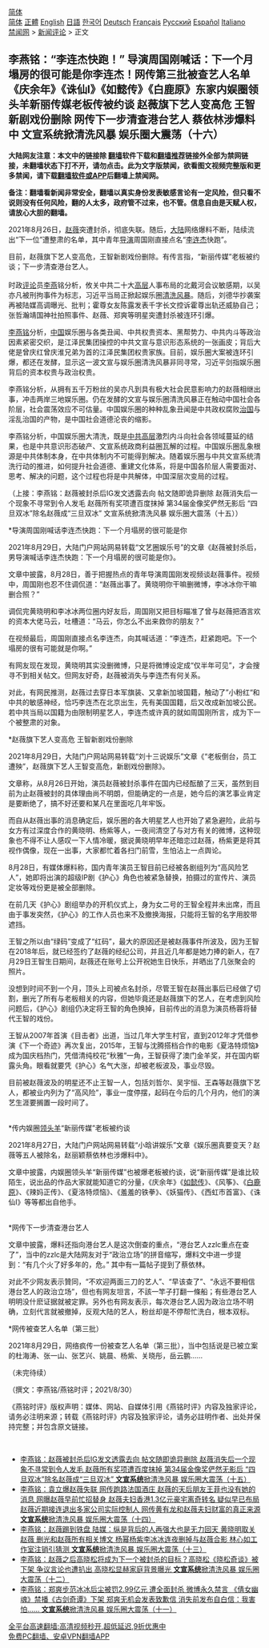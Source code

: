  <!-- 面包屑导航 --> <div class="breadcrumb"><!-- GTranslate: https://gtranslate.io/ -->  <div class="switcher notranslate">  <div class="selected">  <a href="#" onclick="return false;"> 简体</a>  </div>  <div class="option">  <a href="https://www.bannedbook.org" onclick="doGTranslate('zh-CN|zh-CN');jQuery('div.switcher div.selected a').html(jQuery(this).html());return false;" title="简体中文" class="nturl selected"> 简体</a>  <a href="https://www.bannedbook.org/zh-tw/" onclick="doGTranslate('zh-CN|zh-TW');jQuery('div.switcher div.selected a').html(jQuery(this).html());return false;" title="繁體中文" class="nturl"> 正體</a>  <a href="https://www.bannedbook.org/en/" onclick="doGTranslate('zh-CN|en');jQuery('div.switcher div.selected a').html(jQuery(this).html());return false;" title="English" class="nturl"> English</a>  <a href="https://www.bannedbook.org/ja/" onclick="doGTranslate('zh-CN|ja');jQuery('div.switcher div.selected a').html(jQuery(this).html());return false;" title="日本語" class="nturl"> 日語</a>  <a href="https://www.bannedbook.org/ko/" onclick="doGTranslate('zh-CN|ko');jQuery('div.switcher div.selected a').html(jQuery(this).html());return false;" title="한국어" class="nturl"> 한국어</a>  <a href="https://www.bannedbook.org/de/" onclick="doGTranslate('zh-CN|de');jQuery('div.switcher div.selected a').html(jQuery(this).html());return false;" title="Deutsch" class="nturl"> Deutsch</a>  <a href="https://www.bannedbook.org/fr/" onclick="doGTranslate('zh-CN|fr');jQuery('div.switcher div.selected a').html(jQuery(this).html());return false;" title="Français" class="nturl"> Français</a>  <a href="https://www.bannedbook.org/ru/" onclick="doGTranslate('zh-CN|ru');jQuery('div.switcher div.selected a').html(jQuery(this).html());return false;" title="Русский" class="nturl"> Русский</a>  <a href="https://www.bannedbook.org/es/" onclick="doGTranslate('zh-CN|es');jQuery('div.switcher div.selected a').html(jQuery(this).html());return false;" title="Español" class="nturl"> Español</a>  <a href="https://www.bannedbook.org/it/" onclick="doGTranslate('zh-CN|it');jQuery('div.switcher div.selected a').html(jQuery(this).html());return false;" title="Italiano" class="nturl"> Italiano</a>  </div>  </div>      <div class='breadcrumb-sub'><!-- Breadcrumb NavXT 6.3.0 --> <a href="https://www.bannedbook.org/" class="home">禁闻网</a> &gt; <a href="https://www.bannedbook.org/bnews/comments/" class="category">新闻评论</a> &gt; 正文</div></div><h2>李燕铭：“李连杰快跑！” 导演周国刚喊话：下一个月塌房的很可能是你李连杰！网传第三批被查艺人名单 《庆余年》《诛仙I》《如懿传》《白鹿原》东家内娱圈领头羊新丽传媒老板传被约谈 赵薇旗下艺人变高危 王智新剧戏份删除 网传下一步清查港台艺人 蔡依林涉爆料中 文宣系统掀清洗风暴 娱乐圈大震荡（十六）</h2> <p class="notice"><b>大陆网友注意：本文中的链接除 <a href="https://github.com/bannedbook/fanqiang" >翻墙</a>软件下载和<a href="https://github.com/killgcd/justmysocks/blob/master/README.md">翻墙推荐</a>链接外全部为禁网链接，未翻墙状态下打不开，请勿点击。此为文字版禁闻，欲看图文视频完整版和更多禁闻，请下载<a href="https://github.com/bannedbook/fanqiang">翻墙软件或APP</a>后翻墙上禁闻网。</p><p>备注：翻墙看新闻非常安全，翻墙以真实身份发表敏感言论有一定风险，但只看不说则没有任何风险，翻的人太多，政府管不过来，也不管。信息自由是天赋人权，请放心大胆的翻墙。</b></p>  <div class="entry">  <p></p> <p>2021年8月26日&#65292;<a href="https://www.bannedbook.org/bnews/tag/%e8%b5%b5%e8%96%87/" class="st_tag internal_tag" rel="tag" title="标签 赵薇 下的日志">赵薇</a>突遭封杀&#65292;彻底失联&#12290;随后&#65292;<span class='wp_keywordlink_affiliate'><a href="https://www.bannedbook.org/" title="大陆" target="_blank">大陆</a></span>网络爆料不断&#65292;陆续流出&#8220;下一位&#8221;遭整肃的名单&#65292;其中青年<a href="https://www.bannedbook.org/bnews/tag/%e5%af%bc%e6%bc%94/" class="st_tag internal_tag" rel="tag" title="标签 导演 下的日志">导演</a>周国刚直接点名&#8220;<a href="https://www.bannedbook.org/bnews/tag/%e6%9d%8e%e8%bf%9e%e6%9d%b0/" class="st_tag internal_tag" rel="tag" title="标签 李连杰 下的日志">李连杰</a>快跑&#8221;&#12290;</p> <p>   目前&#65292;赵薇旗下艺人变高危&#65292;王智新剧戏份删除&#12290;有传言指&#65292;&#8220;新丽传媒&#8221;老板被约谈&#65307;下一步清查港台艺人&#12290; <br />&nbsp;&nbsp; &nbsp;<br />时政<span class='wp_keywordlink_affiliate'><a href="https://www.bannedbook.org/bnews/comments/" title="新闻评论" target="_blank">评论</a></span>员<a href="https://www.bannedbook.org/bnews/tag/%e6%9d%8e%e7%87%95/" class="st_tag internal_tag" rel="tag" title="标签 李燕 下的日志">李燕</a>铭分析&#65292;攸关中共二十大<span class='wp_keywordlink_affiliate'><a href="https://www.bannedbook.org/bnews/ccpdope/" title="中共高层内幕" target="_blank">高层</a></span>人事布局的北戴河会议敏感期&#65292;以吴亦凡被刑拘事件为标志&#65292;习近平当局正掀起娱乐圈<a href="https://www.bannedbook.org/bnews/tag/%E6%B8%85%E6%B4%97/" class="st_tag internal_tag" rel="tag" title="标签 清洗 下的日志">清洗</a><a href="https://www.bannedbook.org/bnews/tag/%E9%A3%8E%E6%9A%B4/" class="st_tag internal_tag" rel="tag" title="标签 风暴 下的日志">风暴</a>&#12290;随后&#65292;刘德华抄袭案再被陆媒高调曝光&#12289;批判&#65307;霍尊女友陈露发表千字长文控诉霍尊出轨还威胁自己&#65307;张哲瀚靖国神社拍照事件&#12289;赵薇&#12289;郑爽等明星突遭封杀被连环引爆&#12290;</p> <p><a href="https://www.bannedbook.org/bnews/tag/%e6%9d%8e%e7%87%95%e9%93%ad/" class="st_tag internal_tag" rel="tag" title="标签 李燕铭 下的日志">李燕铭</a>分析&#65292;<span class='wp_keywordlink_affiliate'><a href="https://www.bannedbook.org/" title="中国" target="_blank">中国</a></span>娱乐圈与各类丑闻&#12289;中共权贵资本&#12289;黑帮势力&#12289;中共内斗等政治因素紧密交织&#65292;是江泽民集团操控的中共文宣与意识形态系统的一张画皮&#65307;背后大佬是曾庆红曾庆淮兄弟为首的江泽民集团权贵家族&#12290;目前&#65292;娱乐圈大案被连环引爆&#65292;都还在发酵&#65292;显示这一波文宣与娱乐圈清洗风暴非同寻常&#65292;习近平剑指娱乐圈背后的资本权贵与政治权贵&#12290;</p> <p>   李燕铭分析&#65292;从拥有五千万粉丝的吴亦凡到具有极大社会民意影响力的赵薇相继出事&#65292;冲击两岸三地娱乐圈&#12290;仍在发酵的文宣与娱乐圈清洗风暴正在触动中国社会各阶层&#65292;社会震荡效应不可估量&#12290;中国娱乐圈的种种乱象丑闻是中共政权腐败<span class='wp_keywordlink'><a href="https://www.bannedbook.org/forum24/topic8925.html" title="《治国大道》" target="_blank">治国</a></span>与淫乱治国的产物&#65292;是中国社会道德沦丧的缩影&#12290;</p> <p>李燕铭分析&#65292;中国娱乐圈大清洗&#65292;既是<span class='wp_keywordlink_affiliate'><a href="https://www.bannedbook.org/bnews/ccpdope/" title="中共高层" target="_blank">中共高层</a></span>激烈内斗向社会各领域蔓延的结果&#65292;也是中共意识形态破产&#12289;文宣系统政商利益圈瓦解的过程&#12290;中国娱乐圈乱象根源是中共体制本身&#65292;在中共体制内不可能得到解决&#12290;随着娱乐圈与中共文宣系统清洗行动的推进&#65292;如何提升社会道德&#12289;重建文化体系&#65292;将是中国各阶层人需要面对&#12289;思考&#12289;解决的问题&#65292;这个过程也将是中共解体&#65292;中国深层次变局的过程&#12290; </p> <p>&#65288;上接&#65306;李燕铭&#65306;赵薇被封杀后IG发文透露去向 帖文随即诡异删除 赵薇消失后一个现象不寻常到令人发毛 赵薇所有奖项遭百度抹掉 第34届金像奖俨然无影后 &#8220;四旦双冰&#8221;除名赵薇成&#8220;三旦双冰&#8221; 文宣系统掀清洗风暴 娱乐圈大震荡&#65288;十五&#65289;&#65289;</p> <p>   *导演周国刚喊话李连杰快跑&#65306;下一个月塌房的很可能是你</p> <p>2021年8月29日&#65292;大陆门户网站网易转载&#8220;文艺圈娱乐号&#8221;的文章&#12298;赵薇被封杀后&#65292;男导演喊话李连杰快跑&#65306;下一个月塌房的很可能是你&#12299;&#12290;</p> <p>文章中披露&#65292;8月28日&#65292;善于把握热点的青年导演周国刚发视频谈赵薇事件&#12290;视频中&#65292;周国刚也忍不住调侃道&#65306;&#8220;赵薇出事了&#12290;黄晓明你干嘛删微博&#65292;李冰冰你干嘛删合照&#65311;&#8221;</p> <p>调侃完黄晓明和李冰冰两位圈内好友后&#65292;周国刚又把目标瞄准了曾与赵薇把酒言欢的资本大佬马云&#65292;吐槽道&#65306;&#8220;马云&#65292;你怎么不出来救你的朋友&#65311;&#8221;</p> <p>在视频最后&#65292;周国刚直接点名李连杰&#65292;向其喊话道&#65306;&#8220;李连杰&#65292;赶紧跑吧&#12290;下一个塌房的很有可能就是你啊&#12290;&#8221;</p> <p>有网友现在发现&#65292;黄晓明其实没删微博&#65292;只是将微博设定成&#8220;仅半年可见&#8221;&#65292;才会搜寻不到相关帖文&#12290;但网友好奇&#65292;赵薇被消失与李连杰有何关系&#12290;</p> <p></p>  <p>对此&#65292;有网民推测&#65292;赵薇过去穿日本军旗装&#12289;又拿新加坡国籍&#65292;触动了&#8221;小粉红&#8220;和中共的敏感神经&#65292;恰巧李连杰在北京出生&#65292;先有美国国籍&#65292;后又改成新加坡公民&#12290;若中共当局以国籍为由限制明星艺人&#65292;李连杰或许真的就如周国刚所言&#65292;成为下一个被整肃的对象&#12290;</p> <p>   *赵薇旗下艺人变高危 王智新剧戏份删除</p> <p>2021年8月29日&#65292;大陆门户网站网易转载&#8220;刘十三说娱乐&#8221;文章&#12298;&#8220;老板倒台&#65292;员工遭殃&#8221;&#65292;赵薇旗下艺人王智变高危&#65292;新剧戏份删除&#12299;&#12290;</p> <p>文章称&#65292;从8月26日开始&#65292;演员赵薇被封杀事件在国内已经酝酿了三天&#65292;虽然到目前为止赵薇被封的具体理由尚不明朗&#65292;但能确定的一点是&#65292;她今后的演艺事业肯定是要断绝了&#65292;搞不好还要和某凡在里面吃几年牢饭&#12290;</p> <p>而自从赵薇出事的消息确定后&#65292;娱乐圈的各大明星艺人也开始了紧急避险&#65292;此前与女方有过深度合作的黄晓明&#12289;杨紫等人&#65292;一夜间清空了与对方有关的微博&#65292;这种现象也不得不让人感叹一下人情冷暖&#65292;据说黄晓明早年还暗恋过赵薇&#65292;杨紫更是将其视作偶像&#65292;现在一出事&#65292;大家都忙着各扫门前雪&#65292;生怕沾上一点舆论&#12290;</p> <p>8月28日&#65292;有媒体爆料称&#65292;国内青年演员王智目前已经被各剧组列为&#8220;高风险艺人&#8221;&#65292;她即将出演的超级IP剧&#12298;护心&#12299;角色也被紧急替换&#65292;拍摄过的宣传片&#12289;演员定妆等戏份更是被全部删除&#12290;</p> <p>在前几天&#12298;护心&#12299;剧组举办的开机仪式上&#65292;身为女二号的王智全程并未出席&#65292;而且由于事发突然&#65292;&#12298;护心&#12299;的工作人员也来不及撤换海报&#65292;只能将王智的名字用胶带遮挡&#12290;</p> <p>   王智之所以由&#8220;绿码&#8221;变成了&#8220;红码&#8221;&#65292;最大的原因还是被赵薇事件所波及&#65292;因为王智在2018年后&#65292;就已经签约了赵薇的经纪公司&#65292;并且近几年都是她力捧的新人&#65292;在7月29日王智生日期间&#65292;赵薇还在账号上公开祝她生日快乐&#65292;并晒出了几张聚会的照片&#12290;</p> <p>没想到时间不到一个月&#65292;顶头上司被点名封杀&#65292;尽管王智在赵薇出事后已经做了切割&#65292;删光了所有与老板相关的内容&#65292;但她毕竟还是赵薇旗下的艺人&#65292;在考虑到风险问题后&#65292;&#12298;护心&#12299;剧组仍决定将王智的角色换掉&#65292;目前传出的消息为演员杨蓉将替代王智的戏份&#12290;</p> <p>王智从2007年首演&#12298;目击者&#12299;出道&#65292;当过几年大学生村官&#65292;直到2012年才凭借参演&#12298;下一个奇迹&#12299;再次复出&#65292;2015年&#65292;王智与沈腾搭档合作的电影&#12298;夏洛特烦恼&#12299;成为国庆档热门&#65292;凭借清纯校花&#8220;秋雅&#8221;一角&#65292;王智获得了澳门金羊奖&#65292;并在国内崭露头角&#12290;眼看就要凭&#12298;护心&#12299;名气大涨&#65292;却被老板波及&#65292;事业尽毁&#12290;</p> <p>目前被赵薇波及的明星还不止王智一人&#65292;包括刘哲尔&#12289;吴宇恒&#12289;王森等赵薇旗下艺人&#65292;都被业内列为了&#8220;高风险&#8221;&#65292;事业一度停摆&#65292;起码在今后的几个月内&#65292;他们的演艺生涯要搁置一段时间了&#12290;<br />&nbsp;</p> <p>   *传内娱圈<a href="https://www.bannedbook.org/bnews/tag/%E9%A2%86%E5%A4%B4%E7%BE%8A/" class="st_tag internal_tag" rel="tag" title="标签 领头羊 下的日志">领头羊</a>&#8220;新丽传媒&#8221;老板被约谈 </p> <p>2021年8月27日&#65292;大陆门户网站网易转载&#8220;小晗讲娱乐&#8221;文章&#12298;娱乐圈真要变天&#65311;赵薇等五人被除名&#65292;赵丽颖蔡依林也涉爆料中&#12299;&#12290;</p> <p></p>  <p>文章中披露&#65292;内娱圈领头羊&#8220;新丽传媒&#8221;也被爆老板被约谈&#65292;说&#8220;新丽传媒&#8221;是谁比较陌生&#65292;说出品的作品大家就能知道它的分量&#65292;&#12298;庆余年&#12299;&#12298;<a href="https://www.bannedbook.org/bnews/tag/%E5%A6%82%E6%87%BF%E4%BC%A0/" class="st_tag internal_tag" rel="tag" title="标签 如懿传 下的日志">如懿传</a>&#12299;&#12289;&#12298;风筝&#12299;&#12289;&#12298;<a href="https://www.bannedbook.org/bnews/tag/%E7%99%BD%E9%B9%BF%E5%8E%9F/" class="st_tag internal_tag" rel="tag" title="标签 白鹿原 下的日志">白鹿原</a>&#12299;&#12289;&#12298;辣妈正传&#12299;&#12289;&#12298;夏洛特烦恼&#12299;&#12289;&#12298;羞羞的铁拳&#12299;&#12289;&#12298;妖猫传&#12299;&#12289;&#12298;西虹市首富&#12299;&#12289;&#12298;诛仙I&#12299;等等都出自他手&#12290; <br />&nbsp;</p> <p>   *网传下一步清查港台艺人</p> <p>文章中披露&#65292;爆料还指向港台艺人是这次倒查的重点&#65292;&#8220;港台艺人zzlc重点在查了&#8221;&#65292;当中的zzlc是大陆网友对于&#8220;政治立场&#8221;的拼音缩写&#65292;爆料文中进一步提到&#65306;&#8220;有几个火了好多年的&#65292;危&#12290;&#8221; 其中有一篇帖子提到了蔡依林&#12290;&nbsp;</p> <p></p> <p>对此不少网友表示贊同&#65292;&#8220;不欢迎两面三刀的艺人&#8221;&#12289;&#8220;早该查了&#8221;&#12289;&#8220;永远不要相信港台艺人的政治立场&#8221;&#65292;但也有网友坦言&#65292;不該一竿子打翻一條船&#65307;有些港台艺人明明没什麽证据就被定罪&#12290;另外也有网友表示&#65292;每次港台艺人因为政治立场不明确&#65292;立刻代言就被撤掉&#65292;反观大陆的艺人&#65292;粉丝却是不停帮忙洗白&#65292;根本双标&#12290;</p> <p>   *网传被查艺人名单&#65288;第三批&#65289;</p> <p>2021年8月29日&#65292;网络疯传一份被查艺人名单&#65288;第三批&#65289;&#65292;当中包括说是已被立案的杜海涛&#12289;张一山&#12289;张艺兴&#12289;姚晨&#12289;杨紫&#12289;关晓彤&#65292;岳云鹏&#8230;&#8230;</p> <p></p> <p>&#65288;未完待续&#65289;</p> <p>&#65288;撰文&#65306;李燕铭/燕铭时评&#65307;2021/8/30&#65289;</p> <p>&#12298;燕铭时评&#12299;版权声明&#65306;媒体&#12289;网站&#12289;自媒体引用&#12298;燕铭时评&#12299;内容及独家评论&#65292;请务必注明来源&#65307;转载&#12298;燕铭时评&#12299;内容及独家评论&#65292;请务必註明作者&#12289;出处并保持完整&#65307;并包含原文链接&#12290;</p> <p></p> <p> </p> <p></p>  <p></p> <p></p> <p></p> <p></p> <p></p> <p></p> <p></p> <p></p> <p></p> <p></p> <p></p> <p></p> <p>&nbsp;</p> <ul class='op-related-articles' title='相关阅读'> <li><a href='https://www.bannedbook.org/bnews/comments/20210830/1615756.html' target='_blank'>李燕铭：赵薇被封杀后IG发文透露去向 帖文随即诡异删除 赵薇消失后一个现象不寻常到令人发毛 赵薇所有奖项遭百度抹掉 第34届金像奖俨然无影后 “四旦双冰”除名赵薇成“三旦双冰” <b>文宣系统</b>掀清洗风暴 娱乐圈大震荡（十五）</a></li> <li><a href='https://www.bannedbook.org/bnews/comments/20210829/1615170.html' target='_blank'>李燕铭：袁立爆赵薇失联 网传跑路法国酒庄 赵薇的天后朋友王菲也没有她的消息 网曝赵薇早前忙招替身 赵薇夫妇香港1.3亿元豪宅离奇转名 疑似早已布局 赵薇近期接连退出多家公司实际控制人 网传黄有龙和赵薇夫妇财富的真正来源 <b>文宣系统</b>掀清洗风暴 娱乐圈大震荡（十四）</a></li> <li><a href='https://www.bannedbook.org/bnews/comments/20210828/1614616.html' target='_blank'>李燕铭：赵薇踢到铁盘 陆媒：纵是背后的人再强大也是无力回天 黄晓明取关赵薇 删光和赵薇所有相关博文 杨幂杨紫李冰冰连夜删掉与赵薇合影 林心如工作室注销引猜测 <b>文宣系统</b>掀清洗风暴 娱乐圈大震荡（十三）</a></li> <li><a href='https://www.bannedbook.org/bnews/comments/20210827/1614524.html' target='_blank'>李燕铭：赵薇之后高晓松将成为下一个被封杀的目标？高晓松《晓松奇谈》被下架 争议言论也遭扒出 高晓松显赫家庭背景曝光 <b>文宣系统</b>掀清洗风暴 娱乐圈大震荡（十二）</a></li> <li><a href='https://www.bannedbook.org/bnews/comments/20210827/1614361.html' target='_blank'>李燕铭：郑爽步范冰冰后尘被罚2.99亿元 遭全面封杀 微博永久禁言 《倩女幽魂》禁播《古剑奇谭》下架 郑爽无机会发表致歉信 消失前发布自白信：我害怕…… <b>文宣系统</b>掀清洗风暴 娱乐圈大震荡（十一）</a></li> </ul> <p class="texttj"> <a href="https://github.com/bannedbook/fanqiang/wiki/V2ray%E6%9C%BA%E5%9C%BA" target="_blank">全平台高速翻墙:高清视频秒开,超低延迟,9折优惠中</a><br/> <a href="https://github.com/bannedbook/fanqiang/wiki/%E7%A6%81%E9%97%BB%E7%BD%91%E5%AE%89%E5%8D%93%E7%BF%BB%E5%A2%99%E6%96%B0%E9%97%BBAPP" target="_blank">免费PC翻墙、安卓VPN翻墙APP</a></p> <p> </p><a name='sharetosocial'></a>  <div style="margin-bottom:5px;padding-bottom:5px;clear:both"> <div id="archive-pix-1" class="banner-ads"> <!-- AuctionX Display platform tag START --> <div id="26318x728x90x621x_ADSLOT2" clicktrack="%%CLICK_URL_ESC%%"></div> <!-- AuctionX Display platform tag END --> </div> <div id="archive-pix-2" class="banner-ads"> <!-- AuctionX Display platform tag START --> <div id="26315x300x250x621x_ADSLOT2" clicktrack="%%CLICK_URL_ESC%%"></div> <!-- AuctionX Display platform tag END --> </div> </div>  <div id="archive-pix-1" class="banner-ads"> <!-- AuctionX Display platform tag START --> <div id="26318x728x90x621x_ADSLOT3" clicktrack="%%CLICK_URL_ESC%%"></div> <!-- AuctionX Display platform tag END --> </div> </div><!--END ENTRY--> 